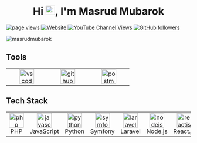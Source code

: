 <h1 align="center">Hi <img src="https://media.giphy.com/media/hvRJCLFzcasrR4ia7z/giphy.gif" width="25px">, I'm Masrud Mubarok</h1>

<p align="left">
  <a href="https://github.com/masrudmubarok/masrudmubarok">
    <img src="https://komarev.com/ghpvc/?username=masrudmubarok" alt="page views" />
  </a>
  <a href="https://masrudmubarok.my.id.com">
    <img alt="Website" src="https://img.shields.io/website?url=https%3A%2F%2Fmasrudmubarok.my.id">
  </a>
  <a href="https://www.youtube.com/channel/UCQlzVd6RFAYCfMVxlYLunvg">
    <img alt="YouTube Channel Views" src="https://img.shields.io/youtube/channel/views/UCQlzVd6RFAYCfMVxlYLunvg?style=flat&logo=youtube">
  </a>
  <a href="https://github.com/masrudmubarok?tab=followers">
    <img alt="GitHub followers" src="https://img.shields.io/github/followers/masrudmubarok?style=flat&logo=github">
  </a>
</p>

<p align="left">
  <img src="https://github-readme-streak-stats.herokuapp.com/?user=masrudmubarok&" alt="masrudmubarok" />
</p>

<h2 align="left" id="macropower-tech">Tools</h2>

<table>
  <tr>
    <td align="center" width="96">
      <a href="https://code.visualstudio.com/" target="_blank"> <img src="https://cdn.jsdelivr.net/gh/devicons/devicon/icons/vscode/vscode-original.svg" alt="vscode" width="40" height="40"/> </a>
    </td>
    <td align="center" width="96">
      <a href="https://github.com" target="_blank"> <img src="https://cdn.jsdelivr.net/gh/devicons/devicon/icons/github/github-original.svg" alt="github" width="40" height="40"/> </a>
    </td>
    <td align="center" width="96">
      <a href="https://postman.com" target="_blank" rel="noreferrer"> <img src="https://www.vectorlogo.zone/logos/getpostman/getpostman-icon.svg" alt="postman" width="40" height="40"/> </a>
    </td>
  </tr>
</table>

<h2 align="left" id="macropower-tech">Tech Stack</h2>

<table>
  <tr>
    <td align="center" width="96">
      <a href="https://www.php.net/" target="_blank"> <img src="https://cdn.jsdelivr.net/gh/devicons/devicon/icons/php/php-original.svg" alt="php" width="40" height="40"/> </a>
      <br>PHP
    </td>
    <td align="center" width="96">
      <a href="https://www.javascript.com/" target="_blank"> <img src="https://cdn.jsdelivr.net/gh/devicons/devicon/icons/javascript/javascript-original.svg" alt="javascript" width="40" height="40"/> </a>
      <br>JavaScript
    </td>
    <td align="center" width="96">
      <a href="https://www.python.org/" target="_blank"> <img src="https://cdn.jsdelivr.net/gh/devicons/devicon/icons/python/python-original.svg" alt="python" width="40" height="40"/> </a>
      <br>Python
    </td>
    <td align="center" width="96">
      <a href="https://symfony.com/" target="_blank"> <img src="https://cdn.jsdelivr.net/gh/devicons/devicon/icons/symfony/symfony-original.svg" alt="symfony" width="40" height="40"/> </a>
      <br>Symfony
    </td>
    <td align="center" width="96">
      <a href="https://laravel.com/" target="_blank"> <img src="https://img.icons8.com/fluent/48/000000/laravel.png" alt="laravel" width="40" height="40"/> </a>
      <br>Laravel
    </td>
    <td align="center" width="96">
      <a href="https://nodejs.org/" target="_blank"> <img src="https://cdn.jsdelivr.net/gh/devicons/devicon/icons/nodejs/nodejs-original.svg" alt="nodejs" width="40" height="40"/> </a>
      <br>Node.js
    </td>
    <td align="center" width="96">
      <a href="https://reactjs.org/" target="_blank"> <img src="https://cdn.jsdelivr.net/gh/devicons/devicon/icons/react/react-original.svg" alt="reactjs" width="40" height="40"/> </a>
      <br>React.js
    </td>
    <td align="center" width="96">
      <a href="https://www.docker.com/" target="_blank"> <img src="https://cdn.jsdelivr.net/gh/devicons/devicon/icons/docker/docker-original.svg" alt="docker" width="40" height="40"/> </a>
      <br>Docker
    </td>
    <td align="center" width="96">
      <a href="https://www.mysql.com/" target="_blank"> <img src="https://cdn.jsdelivr.net/gh/devicons/devicon/icons/mysql/mysql-original.svg" alt="mysql" width="40" height="40"/> </a>
      <br>MySQL
    </td>
    <td align="center" width="96">
      <a href="https://aws.amazon.com/" target="_blank"> <img src="https://img.icons8.com/color/48/000000/amazon-web-services.png" alt="aws" width="40" height="40"/> </a>
      <br>AWS
    </td>
  </tr>
</table>
